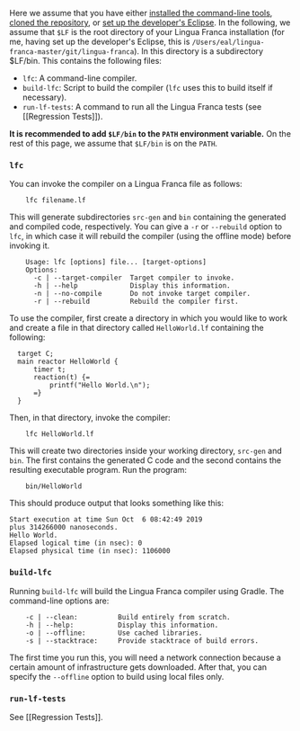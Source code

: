 Here we assume that you have either [installed the command-line tools](Downloading-and-Building#command-line-tools), [cloned the repository](Downloading-and-Building#clone-the-repository), or [set up the developer's Eclipse](Developer-Eclipse-Setup-with-Oomph). In the following, we assume that `$LF` is the root directory of your Lingua Franca installation (for me, having set up the developer's Eclipse, this is `/Users/eal/lingua-franca-master/git/lingua-franca`). In this directory is a subdirectory $LF/bin. This contains the following files:
* `lfc`: A command-line compiler.
* `build-lfc`: Script to build the compiler (`lfc` uses this to build itself if necessary).
* `run-lf-tests`: A command to run all the Lingua Franca tests (see [[Regression Tests]]).

**It is recommended to add `$LF/bin` to the `PATH` environment variable.**
On the rest of this page, we assume that `$LF/bin` is on the `PATH`.

### `lfc`

You can invoke the compiler on a Lingua Franca file as follows:
```
    lfc filename.lf
```
This will generate subdirectories `src-gen` and `bin` containing the generated and compiled code, respectively.  You can give a `-r` or `--rebuild` option to `lfc`, in which case it will rebuild the compiler (using the offline mode) before invoking it.

```
    Usage: lfc [options] file... [target-options]
    Options:
      -c | --target-compiler  Target compiler to invoke.
      -h | --help             Display this information.
      -n | --no-compile       Do not invoke target compiler.
      -r | --rebuild          Rebuild the compiler first.
```

To use the compiler, first create a directory in which you would like to work and create a file in that directory called `HelloWorld.lf` containing the following:
```
  target C;
  main reactor HelloWorld {
      timer t;
      reaction(t) {=
          printf("Hello World.\n");
      =}
  }
```
Then, in that directory, invoke the compiler:
```
    lfc HelloWorld.lf
```
This will create two directories inside your working directory, `src-gen` and `bin`. The first contains the generated C code and the second contains the resulting executable program. Run the program:
```
    bin/HelloWorld
```
This should produce output that looks something like this:
```
Start execution at time Sun Oct  6 08:42:49 2019
plus 314266000 nanoseconds.
Hello World.
Elapsed logical time (in nsec): 0
Elapsed physical time (in nsec): 1106000
```

### `build-lfc`
Running `build-lfc` will build the Lingua Franca compiler using Gradle. The command-line options are:
```
    -c | --clean:          Build entirely from scratch.
    -h | --help:           Display this information.
    -o | --offline:        Use cached libraries.
    -s | --stacktrace:     Provide stacktrace of build errors.
```
The first time you run this, you will need a network connection because a certain amount of infrastructure gets downloaded. After that, you can specify the `--offline` option to build using local files only.

### `run-lf-tests`

See [[Regression Tests]].